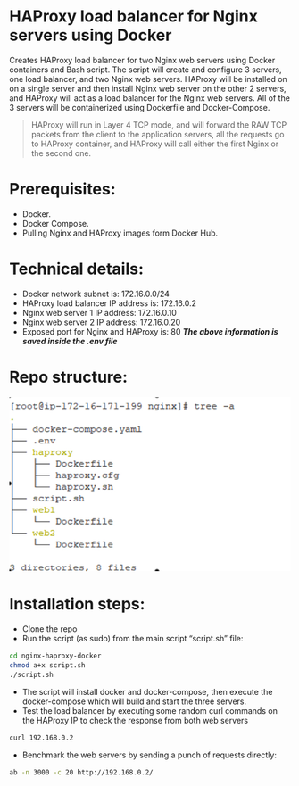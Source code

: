 # HAProxy load balancer for Nginx servers using Docker

Creates HAProxy load balancer for two Nginx web servers using Docker containers and Bash script. The script will create and configure 3 servers, one load balancer, and two Nginx web servers. HAProxy will be installed on on a single server and then install Nginx web server on the other 2 servers, and HAProxy will act as a load balancer for the Nginx web servers. All of the 3 servers will be containerized using Dockerfile and Docker-Compose.

>HAProxy will run in Layer 4 TCP mode, and will forward the RAW TCP packets from the client to the application servers, all the requests go to HAProxy container, and HAProxy will call either the first Nginx or the second one.

# Prerequisites:
 - Docker.
 - Docker Compose.
 - Pulling Nginx and HAProxy images form Docker Hub.


# Technical details:
 - Docker network subnet is: 172.16.0.0/24
 - HAProxy load balancer IP address is: 172.16.0.2
 - Nginx web server 1 IP address: 172.16.0.10
 - Nginx web server 2 IP address: 172.16.0.20
 - Exposed port for Nginx and HAProxy is: 80
***The above information is saved inside the .env file***


# Repo structure:
[![N|Solid](https://raw.githubusercontent.com/meniem/nginx-haproxy-docker/master/structure.jpg)](https://raw.githubusercontent.com/meniem/nginx-haproxy-docker/master/structure.jpg)

# Installation steps:
 - Clone the repo
 - Run the script (as sudo) from the main script “script.sh” file:

```sh
cd nginx-haproxy-docker
chmod a+x script.sh
./script.sh
```
 - The script will install docker and docker-compose, then execute the docker-compose which will build and start the three servers.
 - Test the load balancer by executing some random curl commands on the HAProxy IP to check the response from both web servers

 ```sh
curl 192.168.0.2
```

 - Benchmark the web servers by sending a punch of requests directly:

 ```sh
ab -n 3000 -c 20 http://192.168.0.2/
```
